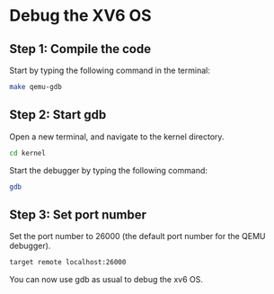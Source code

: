 # Debug the XV6 OS

## Step 1: Compile the code
Start by typing the following command in the terminal:

```bash
make qemu-gdb
```

## Step 2: Start gdb
Open a new terminal, and navigate to the kernel directory.

```bash
cd kernel
```

Start the debugger by typing the following command:

```bash
gdb
```

## Step 3: Set port number
Set the port number to 26000 (the default port number for the QEMU debugger).

```bash
target remote localhost:26000
```

You can now use gdb as usual to debug the xv6 OS.